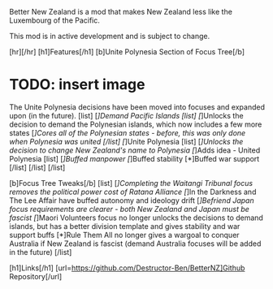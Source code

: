Better New Zealand is a mod that makes New Zealand less like the Luxembourg of the Pacific.

This mod is in active development and is subject to change.

[hr][/hr]
[h1]Features[/h1]
[b]Unite Polynesia Section of Focus Tree[/b]
# TODO: insert image
The Unite Polynesia decisions have been moved into focuses and expanded upon (in the future).
[list]
  [*]Demand Pacific Islands
  [list]
    [*]Unlocks the decision to demand the Polynesian islands, which now includes a few more states
    [*]Cores all of the Polynesian states - before, this was only done when Polynesia was united
  [/list]
  [*]Unite Polynesia
  [list]
    [*]Unlocks the decision to change New Zealand's name to Polynesia
    [*]Adds idea - United Polynesia
    [list]
      [*]Buffed manpower
      [*]Buffed stability
      [*]Buffed war support
    [/list]
  [/list]
[/list]

[b]Focus Tree Tweaks[/b]
[list]
  [*]Completing the Waitangi Tribunal focus removes the political power cost of Ratana Alliance
  [*]In the Darkness and The Lee Affair have buffed autonomy and ideology drift
  [*]Befriend Japan focus requirements are clearer - both New Zealand and Japan must be fascist
  [*]Maori Volunteers focus no longer unlocks the decisions to demand islands, but has a better division template and gives stability and war support buffs
  [*]Rule Them All no longer gives a wargoal to conquer Australia if New Zealand is fascist (demand Australia focuses will be added in the future)
[/list]

[h1]Links[/h1]
[url=https://github.com/Destructor-Ben/BetterNZ]Github Repository[/url]
